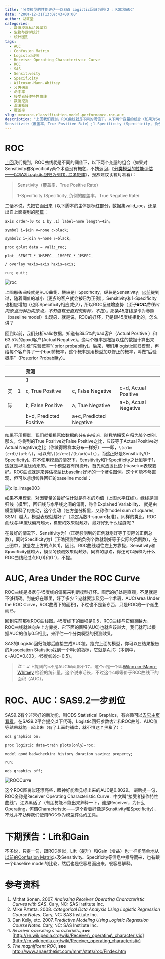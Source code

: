 ```yaml
---
title: '分类模型的性能评估——以SAS Logistic回归为例(2): ROC和AUC'
date: '2008-12-31T13:09:43+00:00'
author: 胡江堂
categories:
  - 数据挖掘与机器学习
  - 生物与医学统计
  - 统计图形
tags:
  - AUC
  - Confusion Matrix
  - Logistic回归
  - Receiver Operating Characteristic Curve
  - ROC
  - SAS
  - Sensitiveity
  - Specificity
  - Wilcoxon-Mann-Whitney
  - 分类模型
  - 命中率
  - 接受者操作特性曲线
  - 数据挖掘
  - 混淆矩阵
  - 覆盖率
slug: measure-classification-model-performance-roc-auc
description: "上回我们提到，ROC曲线就是不同的阈值下，以下两个变量的组合（如果对Sensitivity和Specificity两个术语没有概念，不妨返回，《分类模型的性能评估——以SAS Logistic回归为例(1): 混淆矩阵》，强烈建议读者对着看）：
Sensitivity（覆盖率，True Positive Rate）;1-Specificity (Specificity, 负例的覆盖率，True Negative Rate)"
---
```


# ROC

[上回](/2008/12/measure-classification-model-performance-confusion-matrix/)我们提到，ROC曲线就是不同的阈值下，以下两个变量的组合（如果对Sensitivity和Specificity两个术语没有概念，不妨返回，《[分类模型的性能评估——以SAS Logistic回归为例(1): 混淆矩阵](/2008/12/measure-classification-model-performance-confusion-matrix/)》，强烈建议读者对着看）：

> Sensitivity（覆盖率，True Positive Rate）
>
> 1-Specificity (Specificity, 负例的覆盖率，True Negative Rate)

二话不说，先把它画出来（以下脚本的主体是标红部分，数据集valid_roc，还是出自上面提到的[那篇](/2008/12/measure-classification-model-performance-confusion-matrix/)：
```sas
axis order=(0 to 1 by .1) label=none length=4in;

symbol i=join v=none c=black;

symbol2 i=join v=none c=black;

proc gplot data = valid_roc;

plot _SENSIT_*_1MSPEC_ _1MSPEC_*_1MSPEC_

/ overlay vaxis=axis haxis=axis;

run; quit;
```

![roc](https://cos.name/wp-content/uploads/2008/12/roc.png)

上图那条曲线就是ROC曲线，横轴是1-Specificity，纵轴是Sensitivity。[以前](/2008/12/measure-classification-model-performance-confusion-matrix/)提到过，随着阈值的减小（更多的客户就会被归为正例），Sensitivity和1-Specificity也相应增加（也即Specificity相应减少），所以ROC呈递增态势（_至于**ROC**曲线凹向原点而非凸向原点，不知道有无直观的解释，不提_）。那条45度线是作为参照（baseline model）出现的，就是说，ROC的好坏，乃是跟45度线相比的，怎么讲？

回到以前，我们分析valid数据，知道有36.5%的bad客户（Actual Positive ）和63.5%的good客户(Actual Negative)。这两个概率是根据以往的数据计算出来的，可以叫做“先验概率”( prior probability)。后来，我们用logistic回归模型，再给每个客户算了一个bad的概率，这个概率是用模型加以修正的概率，叫做“后验概率”（Posterior Probability）。

|      |   | 预测                   |                  |                     |
|:-----|:--|:-----------------------|:-----------------|:--------------------|
|      |   |1                       |                  |                     |
|实    |1  |d, True Positive        |c, False Negative |c+d, Actual Positive |
|际    |   |b, False Positive       |a, True Negative  |a+b, Actual Negative |
|      |   |b+d, Predicted Positive |a+c, Predicted Negative |               |

如果不用模型，我们就根据原始数据的分布来指派，随机地把客户归为某个类别，那么，你得到的True Positive对False Positive之比，应该等于Actual Positive对Actual Negative之比（你做得跟样本分布一样好）——即，`\(d/b=(c+d)/(a+b)\)`，可以有`\((d/c+d)/(b/a+b)=1\)`，而这正好是Sensitivity/(1-Specificity)。在不使用模型的情况下，Sensitivity和1-Specificity之比恒等于1，这就是45度线的来历。一个模型要有所提升，首先就应该比这个baseline表现要好。ROC曲线就是来评估模型比baseline好坏的一个著名图例。这个可能不够直观，但可以想想线性回归的baseline model：

![clip_image003](https://cos.name/wp-content/uploads/2008/12/clip-image003.jpg)

如果不用模型，对因变量的最好估计就是样本的均值（上图水平红线）。绿线是回归线（模型），回归线与水平线之间的偏离，称作Explained Variability， 就是由模型解释了的变动，这个变动（在方差分析里，又称作model sum of squares, SSM）越大，模型表现就越好了（决定系数R-square标准）。同样的类比，ROC曲线与45度线偏离越大，模型的效果就越好。最好好到什么程度呢？

在最好的情况下，Sensitivity为1（正确预测到的正例就刚好等于实际的正例总数），同时Specificity为1（正确预测到的负例个数就刚好等于实际的负例数），在上图中，就是左上方的点(0,1)。因此，ROC曲线越往左上方靠拢，Sensitivity和Specificity就越大，模型的预测效果就越好。同样的思路，你还可以解释为什么ROC曲线经过点(0,0)和(1.1)，不提。

# AUC, Area Under the ROC Curve

ROC曲线是根据与45度线的偏离来判断模型好坏。图示的好处是直观，不足就是不够精确。到底好在哪里，好了多少？这就要涉及另一个术语，AUC(Area Under the ROC Curve，ROC曲线下的面积)，不过也不是新东西，只是ROC的一个派生而已。

回到先前那张ROC曲线图。45度线下的面积是0.5，ROC曲线与它偏离越大，ROC曲线就越向左上方靠拢，它下面的面积(AUC)也就应该越大。我们就可以根据AUC的值与0.5相比，来评估一个分类模型的预测效果。

SAS的Logistic回归能够后直接生成AUC值。跑完上面的模型，你可以在结果报告的Association Statistics找到一个叫c的指标，它就是AUC（本例中，c=AUC=0.803，45度线的c=0.5）。

>注：以上提到的c不是AUC里面那个’C’。这个c是一个叫[Wilcoxon-Mann-Whitney](http://en.wikipedia.org/wiki/Mann-Whitney_U) 检验的统计量。这个说来话长，不过这个c却等价于ROC曲线下的面积（AUC）。

# ROC、AUC：SAS9.2一步到位

SAS9.2有个非常好的新功能，叫ODS Statistical Graphics，有兴趣可以[去它主页看看](http://support.sas.com/rnd/base/topics/statgraph/)。在SAS9.2平台提交以下代码，Logistic回归参数估计和ROC曲线、AUC值等结果就能一起出来（有了上面的铺垫，就不惧这个黑箱了）：

```sas
ods graphics on;

proc logistic data=train plots(only)=roc;

model good_bad=checking history duration savings property;

run;

ods graphics off;
```

![ROCCurve](https://cos.name/wp-content/uploads/2008/12/roccurve.png)

这个ROC图貌似还漂亮些，眼神好能看见标出来的AUC是0.8029。 最后提一句，ROC全称是Receiver Operating Characteristic Curve，中文叫“接受者操作特性曲线”，江湖黑话了（有朋友能不能出来解释一下，谁是Receiver，为什么Operating，何谓Characteristic——这个看着好像是Sensitivity和Specificity），不过并不妨碍我们使用ROC作为模型评估的工具。

# 下期预告：Lift和Gain

不多说，只提一句，跟ROC类似，Lift（提升）和Gain（增益）也一样能简单地从[以前的Confusion Matrix](/2008/12/measure-classification-model-performance-confusion-matrix/)以及Sensitivity、Specificity等信息中推导而来，也有跟一个baseline model的比较，然后也是很容易画出来，很容易解释。

# 参考资料

  1. Mithat Gonen. 2007. _Analyzing Receiver Operating Characteristic Curves with SAS_. Cary, NC: SAS Institute Inc.
  2. Mike Patetta. 2008. _Categorical Data Analysis Using Logistic Regression Course Notes._ Cary, NC: SAS Institute Inc.
  3. Dan Kelly, etc. 2007. _Predictive Modeling Using Logistic Regression Course Notes_. Cary, NC: SAS Institute Inc.
  4. _Receiver operating characteristic_, **see** [http://en.wikipedia.org/wiki/Receiver\_operating\_characteristic](http://en.wikipedia.org/wiki/Receiver_operating_characteristic)
  5. _The magnificent ROC_, **see** <http://www.anaesthetist.com/mnm/stats/roc/Findex.htm>
